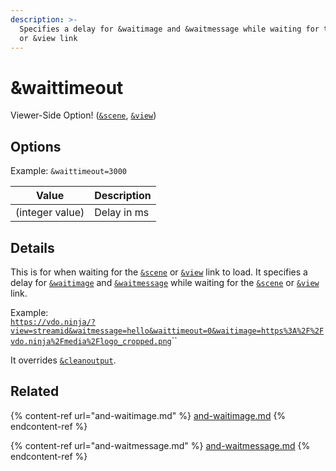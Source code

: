 ```yaml
---
description: >-
  Specifies a delay for &waitimage and &waitmessage while waiting for the &scene
  or &view link
---
```


# \&waittimeout

Viewer-Side Option! ([`&scene`](../view-parameters/scene.md), [`&view`](../view-parameters/view.md))

## Options

Example: `&waittimeout=3000`

| Value           | Description |
| --------------- | ----------- |
| (integer value) | Delay in ms |

## Details

This is for when waiting for the [`&scene`](../view-parameters/scene.md) or [`&view`](../view-parameters/view.md) link to load. It specifies a delay for [`&waitimage`](and-waitimage.md) and [`&waitmessage`](and-waitmessage.md) while waiting for the [`&scene`](../view-parameters/scene.md) or [`&view`](../view-parameters/view.md) link.

Example:\
[`https://vdo.ninja/?view=streamid&waitmessage=hello&waittimeout=0&waitimage=https%3A%2F%2Fvdo.ninja%2Fmedia%2Flogo_cropped.png`](https://vdo.ninja/?view=streamid\&waitmessage=hello\&waittimeout=0\&waitimage=https%3A%2F%2Fvdo.ninja%2Fmedia%2Flogo\_cropped.png)``

It overrides [`&cleanoutput`](../design-parameters/cleanoutput.md).

## Related

{% content-ref url="and-waitimage.md" %}
[and-waitimage.md](and-waitimage.md)
{% endcontent-ref %}

{% content-ref url="and-waitmessage.md" %}
[and-waitmessage.md](and-waitmessage.md)
{% endcontent-ref %}
